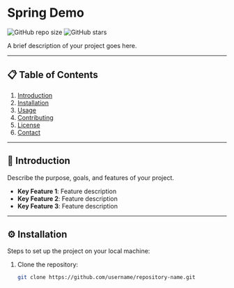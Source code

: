 # Spring Demo

![GitHub repo size](https://img.shields.io/github/repo-size/username/repository-name)
![GitHub stars](https://img.shields.io/github/stars/username/repository-name?style=social)

A brief description of your project goes here.

---

## 📋 Table of Contents
1. [Introduction](#introduction)
2. [Installation](#installation)
3. [Usage](#usage)
4. [Contributing](#contributing)
5. [License](#license)
6. [Contact](#contact)

---

## 📖 Introduction
Describe the purpose, goals, and features of your project.

- **Key Feature 1**: Feature description
- **Key Feature 2**: Feature description
- **Key Feature 3**: Feature description

---

## ⚙️ Installation
Steps to set up the project on your local machine:

1. Clone the repository:
   ```bash
   git clone https://github.com/username/repository-name.git
